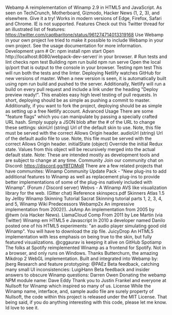 Webamp A reimplementation of Winamp 2.9 in HTML5 and JavaScript. As seen on TechCrunch, Motherboard, Gizmodo, Hacker News (1, 2, 3), and elsewhere. Give it a try! Works in modern versions of Edge, Firefox, Safari and Chrome. IE is not supported. Features Check out this Twitter thread for an illustrated list of features: https://twitter.com/captbaritone/status/961274714013319168 Use Webamp in your own project Ive tried to make it possible to include Webamp in your own project. See the usage documentation for more information. Development yarn # Or: npm install npm start Open http://localhost:8080/webpack-dev-server/ in your browser. # Run tests and lint checks npm test Building npm run build npm run serve Open the local ip/port that is output to the console in your browser. Testing npm test This will run both the tests and the linter. Deploying Netlify watches GitHub for new versions of master. When a new version is seen, it is automatically built using npm run build and pushed to the server. Additionally, Netlify will run a build on every pull request and include a link under the heading "Deploy preview ready!". This enables easy high level testing of pull requests. In short, deploying should be as simple as pushing a commit to master. Additionally, if you want to fork the project, deploying should be as simple as setting up a free Netlify account. Advanced Usage There are some "feature flags" which you can manipulate by passing a specially crafted URL hash. Simply supply a JSON blob after the # of the URL to change these settings: skinUrl (string) Url of the default skin to use. Note, this file must be served with the correct Allows Origin header. audioUrl (string) Url of the default audio file to use. Note, this file must be served with the correct Allows Origin header. initialState (object) Override the initial Redux state. Values from this object will be recursively merged into the actual default state. Note: These are intended mostly as development tools and are subject to change at any time. Community Join our community chat on Discord: https://discord.gg/fBTDMqR There are a few related projects that have communites: Winamp Community Update Pack - "New plug-ins to add additional features to Winamp as well as replacement plug-ins to provide better implementations of some of the plug-ins natively included with Winamp". (Forum / Discord server) Webvs - A Winamp AVS like visualization library for the web. (Gitter chat) Reference skinspecs.pdf Skinners Atlas 1.5 by Jellby Winamp Skinning Tutorial Sacrat Skinning tutorial parts 1, 2, 3, 4, and 5, Winamp Wiki Predecessors Webamp2x An impressive implementation from 2002(!). JsAmp An implementation from 2005 by @twm (via Hacker News). LlamaCloud Comp From 2011 by Lee Martin (via Twitter) Winamp em HTML5 e Javascript In 2010 a developer named Danilo posted one of his HTML5 experiments: "an audio player simulating good old Winamp". You will have to download the zip file. JuicyDrop An HTML5 implementation with less emphasis on being true to the skin, but fully featured visualizations. @cggaurav is keeping it alive on GitHub Spotiamp The folks at Spotify reimplemented Winamp as a frontend for Spotify. Not in a browser, and only runs on Windows. Thanks Butterchurn, the amazing Mikdrop 2 WebGL implementation. Built and integrated into Webamp by: jberg Research and feature prototyping: @PAEz Beta feedback, catching many small UI inconsistencies: LuigiHann Beta feedback and insider answers to obscure Winamp questions: Darren Owen Donating the webamp NPM module name: Dave Eddy Thank you to Justin Frankel and everyone at Nullsoft for Winamp which inspired so many of us. License While the Winamp name, interface, and, sample audio file are surely property of Nullsoft, the code within this project is released under the MIT License. That being said, if you do anything interesting with this code, please let me know. Id love to see it.